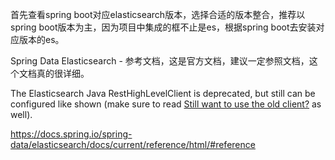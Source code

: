首先查看spring boot对应elasticsearch版本，选择合适的版本整合，推荐以spring boot版本为主，因为项目中集成的框不止是es，根据spring boot去安装对应版本的es。

Spring Data Elasticsearch - 参考文档，这是官方文档，建议一定参照文档，这个文档真的很详细。

The Elasticsearch Java RestHighLevelClient is deprecated, but still can be configured like shown (make sure to read [Still want to use the old client?](https://docs.spring.io/spring-data/elasticsearch/docs/current/reference/html/#elasticsearch-migration-guide-4.4-5.0.old-client) as well).

https://docs.spring.io/spring-data/elasticsearch/docs/current/reference/html/#reference
